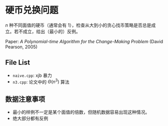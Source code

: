 # 硬币兑换问题
$n$ 种不同面值的硬币（通常会有 $1$），检查从大到小的贪心找币策略是否总是成立。若不成立，给出（最小的）反例。

Paper: *A Polynomial-time Algorithm for the Change-Making Problem* (David Pearson, 2005)

## File List

* `naive.cpp`: xjb 暴力
* `n3.cpp`: 论文中的 $\Theta(n^3)$ 算法

## 数据注意事项
* 最小的样例不一定是某个面值的倍数，但随机数据容易出现这种情况。
* 绝大部分都有反例